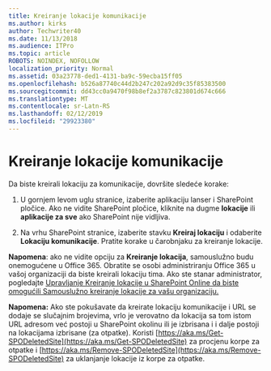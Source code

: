 ```yaml
---
title: Kreiranje lokacije komunikacije
ms.author: kirks
author: Techwriter40
ms.date: 11/13/2018
ms.audience: ITPro
ms.topic: article
ROBOTS: NOINDEX, NOFOLLOW
localization_priority: Normal
ms.assetid: 03a23778-ded1-4131-ba9c-59ecba15ff05
ms.openlocfilehash: b526a87740c44d2b247c202a92d9c35f85383500
ms.sourcegitcommit: dd43cc0a9470f98b8ef2a3787c823801d674c666
ms.translationtype: MT
ms.contentlocale: sr-Latn-RS
ms.lasthandoff: 02/12/2019
ms.locfileid: "29923380"
---
```

# <a name="create-a-communication-site"></a>Kreiranje lokacije komunikacije

Da biste kreirali lokaciju za komunikacije, dovršite sledeće korake: 
  
1. U gornjem levom uglu stranice, izaberite aplikaciju lanser i SharePoint pločice. Ako ne vidite SharePoint pločice, kliknite na dugme **lokacije** ili **aplikacije za sve** ako SharePoint nije vidljiva. 
    
2. Na vrhu SharePoint stranice, izaberite stavku **Kreiraj lokaciju** i odaberite **Lokaciju komunikacije**. Pratite korake u čarobnjaku za kreiranje lokacije. 
    
 **Napomena**: ako ne vidite opciju za **Kreiranje lokacija**, samouslužno budu onemogućene u Office 365. Obratite se osobi administriranju Office 365 u vašoj organizaciji da biste kreirali lokaciju tima. Ako ste stanar administrator, pogledajte [Upravljanje Kreiranje lokacije u SharePoint Online da biste omogućili Samouslužno kreiranje lokacije za vašu organizaciju.](https://go.microsoft.com/fwlink/?linkid=2018780)
  
 **Napomena:** Ako ste pokušavate da kreirate lokaciju komunikacije i URL se dodaje se slučajnim brojevima, vrlo je verovatno da lokacija sa tom istom URL adresom već postoji u SharePoint okolinu ili je izbrisana i i dalje postoji na lokacijama izbrisane (za otpatke). Koristi [https://aka.ms/Get-SPODeletedSite](https://aka.ms/Get-SPODeletedSite) za procjenu korpe za otpatke i [https://aka.ms/Remove-SPODeletedSite](https://aka.ms/Remove-SPODeletedSite) za uklanjanje lokacije iz korpe za otpatke. 
  


